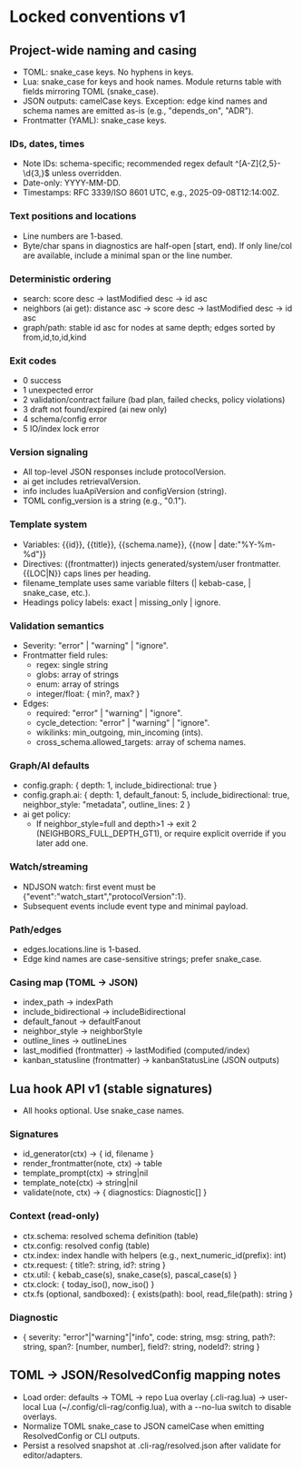 # Locked conventions v1

## Project-wide naming and casing
- TOML: snake_case keys. No hyphens in keys.
- Lua: snake_case for keys and hook names. Module returns table with fields mirroring TOML (snake_case).
- JSON outputs: camelCase keys. Exception: edge kind names and schema names are emitted as-is (e.g., "depends_on", "ADR").
- Frontmatter (YAML): snake_case keys.

### IDs, dates, times
- Note IDs: schema-specific; recommended regex default ^[A-Z]{2,5}-\d{3,}$ unless overridden.
- Date-only: YYYY-MM-DD.
- Timestamps: RFC 3339/ISO 8601 UTC, e.g., 2025-09-08T12:14:00Z.

### Text positions and locations
- Line numbers are 1-based.
- Byte/char spans in diagnostics are half-open [start, end). If only line/col are available, include a minimal span or the line number.

### Deterministic ordering
- search: score desc → lastModified desc → id asc
- neighbors (ai get): distance asc → score desc → lastModified desc → id asc
- graph/path: stable id asc for nodes at same depth; edges sorted by from,id,to,id,kind

### Exit codes
- 0 success
- 1 unexpected error
- 2 validation/contract failure (bad plan, failed checks, policy violations)
- 3 draft not found/expired (ai new only)
- 4 schema/config error
- 5 IO/index lock error

### Version signaling
- All top-level JSON responses include protocolVersion.
- ai get includes retrievalVersion.
- info includes luaApiVersion and configVersion (string).
- TOML config_version is a string (e.g., "0.1").

### Template system
- Variables: {{id}}, {{title}}, {{schema.name}}, {{now | date:"%Y-%m-%d"}}
- Directives: ((frontmatter)) injects generated/system/user frontmatter. {{LOC|N}} caps lines per heading.
- filename_template uses same variable filters (| kebab-case, | snake_case, etc.).
- Headings policy labels: exact | missing_only | ignore.

### Validation semantics
- Severity: "error" | "warning" | "ignore".
- Frontmatter field rules:
  - regex: single string
  - globs: array of strings
  - enum: array of strings
  - integer/float: { min?, max? }
- Edges:
  - required: "error" | "warning" | "ignore".
  - cycle_detection: "error" | "warning" | "ignore".
  - wikilinks: min_outgoing, min_incoming (ints).
  - cross_schema.allowed_targets: array of schema names.

### Graph/AI defaults
- config.graph: { depth: 1, include_bidirectional: true }
- config.graph.ai: { depth: 1, default_fanout: 5, include_bidirectional: true, neighbor_style: "metadata", outline_lines: 2 }
- ai get policy:
  - If neighbor_style=full and depth>1 → exit 2 (NEIGHBORS_FULL_DEPTH_GT1), or require explicit override if you later add one.

### Watch/streaming
- NDJSON watch: first event must be {"event":"watch_start","protocolVersion":1}.
- Subsequent events include event type and minimal payload.

### Path/edges
- edges.locations.line is 1-based.
- Edge kind names are case-sensitive strings; prefer snake_case.

### Casing map (TOML → JSON)
- index_path → indexPath
- include_bidirectional → includeBidirectional
- default_fanout → defaultFanout
- neighbor_style → neighborStyle
- outline_lines → outlineLines
- last_modified (frontmatter) → lastModified (computed/index)
- kanban_statusline (frontmatter) → kanbanStatusLine (JSON outputs)

## Lua hook API v1 (stable signatures)
- All hooks optional. Use snake_case names.

### Signatures
- id_generator(ctx) → { id, filename }
- render_frontmatter(note, ctx) → table
- template_prompt(ctx) → string|nil
- template_note(ctx) → string|nil
- validate(note, ctx) → { diagnostics: Diagnostic[] }

### Context (read-only)
- ctx.schema: resolved schema definition (table)
- ctx.config: resolved config (table)
- ctx.index: index handle with helpers (e.g., next_numeric_id(prefix): int)
- ctx.request: { title?: string, id?: string }
- ctx.util: { kebab_case(s), snake_case(s), pascal_case(s) }
- ctx.clock: { today_iso(), now_iso() }
- ctx.fs (optional, sandboxed): { exists(path): bool, read_file(path): string }

### Diagnostic
- { severity: "error"|"warning"|"info", code: string, msg: string, path?: string, span?: [number, number], field?: string, nodeId?: string }

## TOML → JSON/ResolvedConfig mapping notes
- Load order: defaults → TOML → repo Lua overlay (.cli-rag.lua) → user-local Lua (~/.config/cli-rag/config.lua), with a --no-lua switch to disable overlays.
- Normalize TOML snake_case to JSON camelCase when emitting ResolvedConfig or CLI outputs.
- Persist a resolved snapshot at .cli-rag/resolved.json after validate for editor/adapters.
